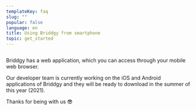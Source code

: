 ```yaml
---
templateKey: faq
slug: ""
popular: false
language: en
title: Using Briddgy from smartphone
topic: get_started
---
```

<!-- Guidelines for making a new FAQ POST
 1. Everything inside **briddgy-faq-grid** class
 2. Use **col-2** and **span-2** classes to position elements in grid. NOTE: No need for col-1 span-2
 3. Use **<br/>** Tags for adding vertical space
 4. Wrap the text in a **<div></div>** To modify its styles
 4. Use **text-secondary** class for lighter text. NOTE: It will be added in the website
 5. Use **text-center** class for centering the text
 6. Use proper headings starting from H2. H1 is reserved for title
 7. You can always extend these styles but never make it opinionated about the design: That is never include font-sizes, colors, design elements in it.
 -->
 <style>
 .briddgy-faq-grid{
 display:grid;
 grid-template-columns:repeat(2, 1fr);
 }
 .col-2{
 grid-column-start: 2;
 }
 .text-center{
 text-align:center;
 }
 .span-2{
 grid-column-end:span 2;
 }
 </style>
 <div class='briddgy-faq-grid'>
 </div>

Briddgy has a web application, which you can access through your mobile web browser.

Our developer team is currently working on the iOS and Android applications of Briddgy and they will be ready to download in the summer of this year (2021).

Thanks for being with us 😎

